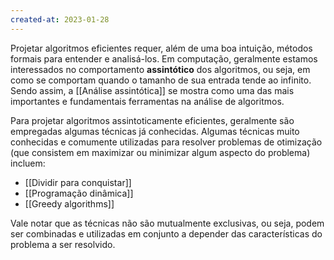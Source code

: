 ```yaml
---
created-at: 2023-01-28
---
```


Projetar algoritmos eficientes requer, além de uma boa intuição, métodos formais para entender e analisá-los. Em computação, geralmente estamos interessados no comportamento **assintótico** dos algoritmos, ou seja, em como se comportam quando o tamanho de sua entrada tende ao infinito. Sendo assim, a [[Análise assintótica]] se mostra como uma das mais importantes e fundamentais ferramentas na análise de algoritmos.

Para projetar algoritmos assintoticamente eficientes, geralmente são empregadas algumas técnicas já conhecidas. Algumas técnicas muito conhecidas e comumente utilizadas para resolver problemas de otimização (que consistem em maximizar ou minimizar algum aspecto do problema) incluem:

- [[Dividir para conquistar]]
- [[Programação dinâmica]]
- [[Greedy algorithms]]

Vale notar que as técnicas não são mutualmente exclusivas, ou seja, podem ser combinadas e utilizadas em conjunto a depender das características do problema a ser resolvido.
